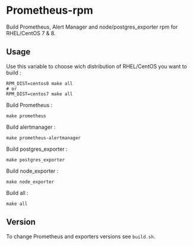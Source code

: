 # Prometheus-rpm

Build Prometheus, Alert Manager and node/postgres_exporter rpm for RHEL/CentOS 7 & 8.

## Usage

Use this variable to choose wich distribution of RHEL/CentOS you want to build :
```
RPM_DIST=centos8 make all
# or
RPM_DIST=centos7 make all
```

Build Prometheus :
```
make prometheus
```

Build alertmanager :
```
make prometheus-alertmanager
```

Build postgres_exporter :
```
make postgres_exporter
```

Build node_exporter :
```
make node_exporter
```

Build all :
```
make all
```

## Version

To change Prometheus and exporters versions see `build.sh`.
